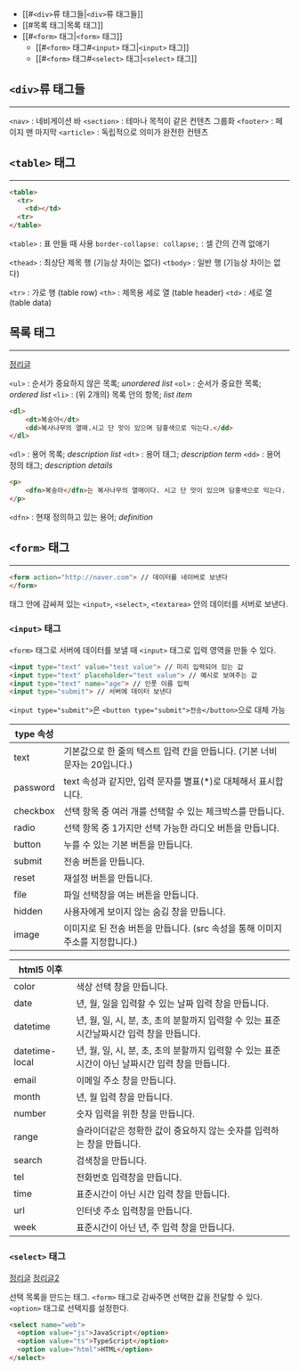 - [[#`<div>`류 태그들|`<div>`류 태그들]]
- [[#목록 태그|목록 태그]]
- [[#`<form>` 태그|`<form>` 태그]]
	- [[#`<form>` 태그#`<input>` 태그|`<input>` 태그]]
	- [[#`<form>` 태그#`<select>` 태그|`<select>` 태그]]



## `<div>`류 태그들
<hr>

`<nav>` : 네비게이션 바
`<section>` : 테마나 목적이 같은 컨텐츠 그룹화
`<footer>` : 페이지 맨 마지막
`<article>` : 독립적으로 의미가 완전한 컨텐츠


## `<table>` 태그
<hr>

```html
<table>
  <tr>
    <td></td>
  <tr>
</table>
```

`<table>` : 표 만들 때 사용 
  `border-collapse: collapse;` : 셀 간의 간격 없애기 

`<thead>` : 최상단 제목 행 (기능상 차이는 없다)
`<tbody>` : 일반 행 (기능상 차이는 없다)

`<tr>` : 가로 행 (table row)
`<th>` : 제목용 세로 열 (table header)
`<td>` : 세로 열 (table data)


## 목록 태그
<hr>

[정리글](https://juheeexx.tistory.com/13)

`<ul>` : 순서가 중요하지 않은 목록; *unordered list*
`<ol>` : 순서가 중요한 목록; *ordered list*
	`<li>` : (위 2개의) 목록 안의 항목; *list item*


``` html
<dl> 
	<dt>복숭아</dt> 
	<dd>복사나무의 열매.시고 단 맛이 있으며 담홍색으로 익는다.</dd> 
</dl>
```

`<dl>` : 용어 목록; *description list*
	`<dt>` : 용어 태그; *description term*
	`<dd>` : 용어 정의 태그; *description details*


``` html
<p> 
	<dfn>복숭아</dfn>는 복사나무의 열매이다. 시고 단 맛이 있으며 담홍색으로 익는다. 
</p>
```

`<dfn>` : 현재 정의하고 있는 용어; *definition*


## `<form>` 태그
<hr>

```html
<form action="http://naver.com"> // 데이터를 네이버로 보낸다
</form>
```

태그 안에 감싸져 있는 `<input>`, `<select>`, `<textarea>` 안의 데이터를 서버로 보낸다.

### `<input>` 태그

`<form>` 태그로 서버에 데이터를 보낼 때 `<input>` 태그로 입력 영역을 만들 수 있다.

```html
<input type="text" value="test value"> // 미리 입력되어 있는 값
<input type="text" placeholder="test value"> // 예시로 보여주는 값
<input type="text" name="age"> // 인풋 이름 입력
<input type="submit"> // 서버에 데이터 보낸다
```
`<input type="submit">`은 `<button type="submit">전송</button>`으로 대체 가능

| type 속성  |                                                 |
| -------- | ----------------------------------------------- |
| text     | 기본값으로 한 줄의 텍스트 입력 칸을 만듭니다. (기본 너비 문자는 20입니다.)   |
| password | text 속성과 같지만, 입력 문자를 별표(*)로 대체해서 표시합니다.         |
| checkbox | 선택 항목 중 여러 개를 선택할 수 있는 체크박스를 만듭니다.              |
| radio    | 선택 항목 중 1가지만 선택 가능한 라디오 버튼을 만듭니다.               |
| button   | 누를 수 있는 기본 버튼을 만듭니다.                            |
| submit   | 전송 버튼을 만듭니다.                                    |
| reset    | 재설정 버튼을 만듭니다.                                   |
| file     | 파일 선택창을 여는 버튼을 만듭니다.                            |
| hidden   | 사용자에게 보이지 않는 숨김 창을 만듭니다.                        |
| image    | 이미지로 된 전송 버튼을 만듭니다. (src 속성을 통해 이미지 주소를 지정합니다.) |

| html5 이후       |                                                              |
| -------------- | ------------------------------------------------------------ |
| color          | 색상 선택 창을 만듭니다.                                               |
| date           | 년, 월, 일을 입력할 수 있는 날짜 입력 창을 만듭니다.                             |
| datetime       | 년, 월, 일, 시, 분, 초, 초의 분할까지 입력할 수 있는 표준시간날짜시간 입력 창을 만듭니다.      |
| datetime-local | 년, 월, 일, 시, 분, 초, 초의 분할까지 입력할 수 있는 표준시간이 아닌 날짜시간 입력 창을 만듭니다. |
| email          | 이메일 주소 창을 만듭니다.                                              |
| month          | 년, 월 입력 창을 만듭니다.                                             |
| number         | 숫자 입력을 위한 창을 만듭니다.                                           |
| range          | 슬라이더같은 정확한 값이 중요하지 않는 숫자를 입력하는 창을 만듭니다.                      |
| search         | 검색창을 만듭니다.                                                   |
| tel            | 전화번호 입력창을 만듭니다.                                              |
| time           | 표준시간이 아닌 시간 입력 창을 만듭니다.                                      |
| url            | 인터넷 주소 입력창을 만듭니다.                                            |
| week           | 표준시간이 아닌 년, 주 입력 창을 만듭니다.                                    |

### `<select>` 태그

[정리글](https://thrillfighter.tistory.com/572)
[정리글2](https://batcave.tistory.com/69)

선택 목록을 만드는 태그. `<form>` 태그로 감싸주면 선택한 값을 전달할 수 있다.
`<option>` 태그로 선택지를 설정한다.

```html
<select name="web">
  <option value="js">JavaScript</option>
  <option value="ts">TypeScript</option>
  <option value="html">HTML</option>
</select>
```


